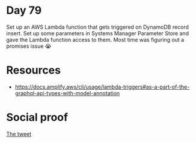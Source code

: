 # Day 79

Set up an AWS Lambda function that gets triggered on DynamoDB record insert. Set up some parameters in Systems Manager Parameter Store and gave the Lambda function access to them. Most time was figuring out a promises issue 😭
 
# Resources

- https://docs.amplify.aws/cli/usage/lambda-triggers#as-a-part-of-the-graphql-api-types-with-model-annotation

# Social proof

[The tweet](https://twitter.com/jennapederson/status/1366200706244501507?s=20)
